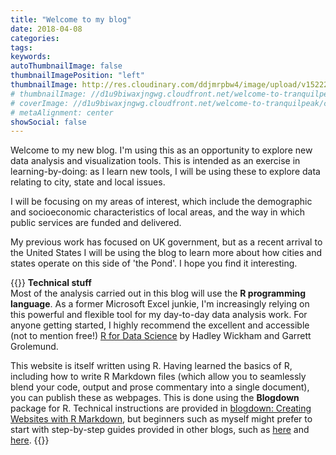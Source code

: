 ```yaml
---
title: "Welcome to my blog"
date: 2018-04-08
categories:
tags:
keywords:
autoThumbnailImage: false
thumbnailImagePosition: "left"
thumbnailImage: http://res.cloudinary.com/ddjmrpbw4/image/upload/v1522258400/London.jpg
# thumbnailImage: //d1u9biwaxjngwg.cloudfront.net/welcome-to-tranquilpeak/city-750.jpg
# coverImage: //d1u9biwaxjngwg.cloudfront.net/welcome-to-tranquilpeak/city.jpg
# metaAlignment: center
showSocial: false
---
```


Welcome to my new blog. I'm using this as an opportunity to explore new data analysis and visualization tools. This is intended as an exercise in learning-by-doing: as I learn new tools, I will be using these to explore data relating to city, state and local issues.

<!--more-->
I will be focusing on my areas of interest, which include the demographic and socioeconomic characteristics of local areas, and the way in which public services are funded and delivered. 

My previous work has focused on UK government, but as a recent arrival to the United States I will be using the blog to learn more about how cities and states operate on this side of 'the Pond'.  I hope you find it interesting.  

{{<alert info>}}
__Technical stuff__  
Most of the analysis carried out in this blog will use the __R programming language__. As a former Microsoft Excel junkie, I'm increasingly relying on this powerful and flexible tool for my day-to-day data analysis work. For anyone getting started, I highly recommend the excellent and accessible (not to mention free!) [R for Data Science](http://r4ds.had.co.nz/) by Hadley Wickham and Garrett Grolemund.

This website is itself written using R. Having learned the basics of R, including how to write R Markdown files (which allow you to seamlessly blend your code, output and prose commentary into a single document), you can publish these as webpages. This is done using the __Blogdown__ package for R. Technical instructions are provided in [blogdown: Creating Websites with R Markdown](https://bookdown.org/yihui/blogdown/), but beginners such as myself might prefer to start with step-by-step guides provided in other blogs, such as [here](http://jonthegeek.com/2018/02/27/blogging-in-ten-minutes/) and [here](http://mcdussault.rbind.io/post/building-your-blog-using-blogdown/).
{{</alert>}}
